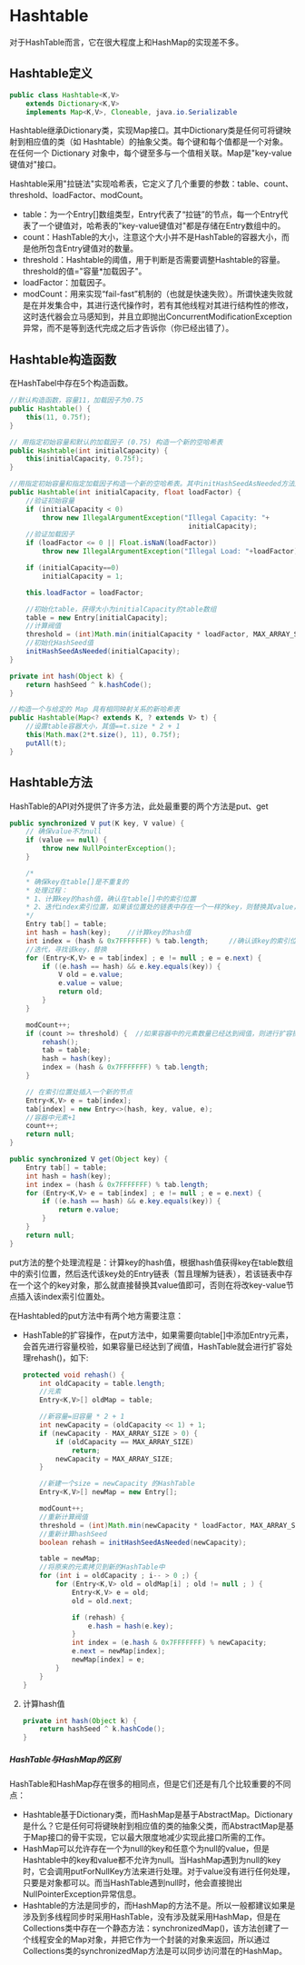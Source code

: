 # Hashtable

对于HashTable而言，它在很大程度上和HashMap的实现差不多。

## Hashtable定义

```java
public class Hashtable<K,V>
    extends Dictionary<K,V>
    implements Map<K,V>, Cloneable, java.io.Serializable
```

Hashtable继承Dictionary类，实现Map接口。其中Dictionary类是任何可将键映射到相应值的类（如 Hashtable）的抽象父类。每个键和每个值都是一个对象。在任何一个 Dictionary 对象中，每个键至多与一个值相关联。Map是"key-value键值对"接口。

Hashtable采用"拉链法"实现哈希表，它定义了几个重要的参数：table、count、threshold、loadFactor、modCount。

- table：为一个Entry[]数组类型，Entry代表了“拉链”的节点，每一个Entry代表了一个键值对，哈希表的"key-value键值对"都是存储在Entry数组中的。
- count：HashTable的大小，注意这个大小并不是HashTable的容器大小，而是他所包含Entry键值对的数量。
- threshold：Hashtable的阈值，用于判断是否需要调整Hashtable的容量。threshold的值="容量*加载因子"。
- loadFactor：加载因子。
- modCount：用来实现“fail-fast”机制的（也就是快速失败）。所谓快速失败就是在并发集合中，其进行迭代操作时，若有其他线程对其进行结构性的修改，这时迭代器会立马感知到，并且立即抛出ConcurrentModificationException异常，而不是等到迭代完成之后才告诉你（你已经出错了）。

## Hashtable构造函数

在HashTabel中存在5个构造函数。

```java
//默认构造函数，容量11，加载因子为0.75
public Hashtable() {
    this(11, 0.75f);
}

// 用指定初始容量和默认的加载因子 (0.75) 构造一个新的空哈希表
public Hashtable(int initialCapacity) {
    this(initialCapacity, 0.75f);
}

//用指定初始容量和指定加载因子构造一个新的空哈希表。其中initHashSeedAsNeeded方法用于初始化hashSeed参数，其中hashSeed用于计算key的hash值，它与key的hashCode进行按位异或运算。这个hashSeed是一个与实例相关的随机值，主要用于解决hash冲突
public Hashtable(int initialCapacity, float loadFactor) {
    //验证初始容量
    if (initialCapacity < 0)
        throw new IllegalArgumentException("Illegal Capacity: "+
                                            initialCapacity);
    //验证加载因子
    if (loadFactor <= 0 || Float.isNaN(loadFactor))
        throw new IllegalArgumentException("Illegal Load: "+loadFactor);

    if (initialCapacity==0)
        initialCapacity = 1;

    this.loadFactor = loadFactor;

    //初始化table，获得大小为initialCapacity的table数组
    table = new Entry[initialCapacity];
    //计算阀值
    threshold = (int)Math.min(initialCapacity * loadFactor, MAX_ARRAY_SIZE + 1);
    //初始化HashSeed值
    initHashSeedAsNeeded(initialCapacity);
}

private int hash(Object k) {
    return hashSeed ^ k.hashCode();
}

//构造一个与给定的 Map 具有相同映射关系的新哈希表
public Hashtable(Map<? extends K, ? extends V> t) {
    //设置table容器大小，其值==t.size * 2 + 1
    this(Math.max(2*t.size(), 11), 0.75f);
    putAll(t);
}
```

## Hashtable方法

HashTable的API对外提供了许多方法，此处最重要的两个方法是put、get

```java
public synchronized V put(K key, V value) {
    // 确保value不为null
    if (value == null) {
        throw new NullPointerException();
    }

    /*
    * 确保key在table[]是不重复的
    * 处理过程：
    * 1、计算key的hash值，确认在table[]中的索引位置
    * 2、迭代index索引位置，如果该位置处的链表中存在一个一样的key，则替换其value，返回旧值
    */
    Entry tab[] = table;
    int hash = hash(key);    //计算key的hash值
    int index = (hash & 0x7FFFFFFF) % tab.length;     //确认该key的索引位置
    //迭代，寻找该key，替换
    for (Entry<K,V> e = tab[index] ; e != null ; e = e.next) {
        if ((e.hash == hash) && e.key.equals(key)) {
            V old = e.value;
            e.value = value;
            return old;
        }
    }

    modCount++;
    if (count >= threshold) {  //如果容器中的元素数量已经达到阀值，则进行扩容操作
        rehash();
        tab = table;
        hash = hash(key);
        index = (hash & 0x7FFFFFFF) % tab.length;
    }

    // 在索引位置处插入一个新的节点
    Entry<K,V> e = tab[index];
    tab[index] = new Entry<>(hash, key, value, e);
    //容器中元素+1
    count++;
    return null;
}

public synchronized V get(Object key) {
    Entry tab[] = table;
    int hash = hash(key);
    int index = (hash & 0x7FFFFFFF) % tab.length;
    for (Entry<K,V> e = tab[index] ; e != null ; e = e.next) {
        if ((e.hash == hash) && e.key.equals(key)) {
            return e.value;
        }
    }
    return null;
}
```

put方法的整个处理流程是：计算key的hash值，根据hash值获得key在table数组中的索引位置，然后迭代该key处的Entry链表（暂且理解为链表），若该链表中存在一个这个的key对象，那么就直接替换其value值即可，否则在将改key-value节点插入该index索引位置处。

在Hashtabled的put方法中有两个地方需要注意：

- HashTable的扩容操作，在put方法中，如果需要向table[]中添加Entry元素，会首先进行容量校验，如果容量已经达到了阀值，HashTable就会进行扩容处理rehash()，如下:
    ```java
    protected void rehash() {
        int oldCapacity = table.length;
        //元素
        Entry<K,V>[] oldMap = table;

        //新容量=旧容量 * 2 + 1
        int newCapacity = (oldCapacity << 1) + 1;
        if (newCapacity - MAX_ARRAY_SIZE > 0) {
            if (oldCapacity == MAX_ARRAY_SIZE)
                return;
            newCapacity = MAX_ARRAY_SIZE;
        }

        //新建一个size = newCapacity 的HashTable
        Entry<K,V>[] newMap = new Entry[];

        modCount++;
        //重新计算阀值
        threshold = (int)Math.min(newCapacity * loadFactor, MAX_ARRAY_SIZE + 1);
        //重新计算hashSeed
        boolean rehash = initHashSeedAsNeeded(newCapacity);

        table = newMap;
        //将原来的元素拷贝到新的HashTable中
        for (int i = oldCapacity ; i-- > 0 ;) {
            for (Entry<K,V> old = oldMap[i] ; old != null ; ) {
                Entry<K,V> e = old;
                old = old.next;

                if (rehash) {
                    e.hash = hash(e.key);
                }
                int index = (e.hash & 0x7FFFFFFF) % newCapacity;
                e.next = newMap[index];
                newMap[index] = e;
            }
        }
    }
    ```
2. 计算hash值
    ```java
    private int hash(Object k) {
        return hashSeed ^ k.hashCode();
    }
    ```

##### HashTable与HashMap的区别

HashTable和HashMap存在很多的相同点，但是它们还是有几个比较重要的不同点：

- Hashtable基于Dictionary类，而HashMap是基于AbstractMap。Dictionary是什么？它是任何可将键映射到相应值的类的抽象父类，而AbstractMap是基于Map接口的骨干实现，它以最大限度地减少实现此接口所需的工作。
- HashMap可以允许存在一个为null的key和任意个为null的value，但是Hashtable中的key和value都不允许为null。当HashMap遇到为null的key时，它会调用putForNullKey方法来进行处理。对于value没有进行任何处理，只要是对象都可以。而当HashTable遇到null时，他会直接抛出NullPointerException异常信息。
- Hashtable的方法是同步的，而HashMap的方法不是。所以一般都建议如果是涉及到多线程同步时采用HashTable，没有涉及就采用HashMap，但是在Collections类中存在一个静态方法：synchronizedMap()，该方法创建了一个线程安全的Map对象，并把它作为一个封装的对象来返回，所以通过Collections类的synchronizedMap方法是可以同步访问潜在的HashMap。
